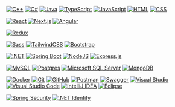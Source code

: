 [![C++](https://img.shields.io/badge/C++-%2300599C.svg?logo=c%2B%2B&logoColor=white)](#) [![C#](https://custom-icon-badges.demolab.com/badge/C%23-%23239120.svg?logo=cshrp&logoColor=white)](#) [![Java](https://img.shields.io/badge/Java-%23ED8B00.svg?logo=openjdk&logoColor=white)](#) [![TypeScript](https://img.shields.io/badge/TypeScript-3178C6?logo=typescript&logoColor=fff)](#) [![JavaScript](https://img.shields.io/badge/JavaScript-F7DF1E?logo=javascript&logoColor=000)](#) [![HTML](https://img.shields.io/badge/HTML-%23E34F26.svg?logo=html5&logoColor=white)](#) [![CSS](https://img.shields.io/badge/CSS-639?logo=css&logoColor=fff)](#)

[![React](https://img.shields.io/badge/React-%2320232a.svg?logo=react&logoColor=%2361DAFB)](#) [![Next.js](https://img.shields.io/badge/Next.js-black?logo=next.js&logoColor=white)](#) [![Angular](https://img.shields.io/badge/Angular-%23DD0031.svg?logo=angular&logoColor=white)](#) 

[![Redux](https://img.shields.io/badge/Redux-764ABC?logo=redux&logoColor=fff)](#)

 [![Sass](https://img.shields.io/badge/Sass-C69?logo=sass&logoColor=fff)](#) [![TailwindCSS](https://img.shields.io/badge/Tailwind%20CSS-%2338B2AC.svg?logo=tailwind-css&logoColor=white)](#) [![Bootstrap](https://img.shields.io/badge/Bootstrap-7952B3?logo=bootstrap&logoColor=fff)](#) 

[![.NET](https://img.shields.io/badge/.NET-512BD4?logo=dotnet&logoColor=fff)](#) [![Spring Boot](https://img.shields.io/badge/Spring%20Boot-6DB33F?logo=springboot&logoColor=fff)](#) [![NodeJS](https://img.shields.io/badge/Node.js-6DA55F?logo=node.js&logoColor=white)](#) [![Express.js](https://img.shields.io/badge/Express.js-%23404d59.svg?logo=express&logoColor=%2361DAFB)](#)

[![MySQL](https://img.shields.io/badge/MySQL-4479A1?logo=mysql&logoColor=fff)](#) [![Postgres](https://img.shields.io/badge/Postgres-%23316192.svg?logo=postgresql&logoColor=white)](#) [![Microsoft SQL Server](https://custom-icon-badges.demolab.com/badge/Microsoft%20SQL%20Server-CC2927?logo=mssqlserver-white&logoColor=white)](#) [![MongoDB](https://img.shields.io/badge/MongoDB-%234ea94b.svg?logo=mongodb&logoColor=white)](#)

[![Docker](https://img.shields.io/badge/Docker-2496ED?logo=docker&logoColor=fff)](#) [![Git](https://img.shields.io/badge/Git-F05032?logo=git&logoColor=fff)](#) [![GitHub](https://img.shields.io/badge/GitHub-%23121011.svg?logo=github&logoColor=white)](#) [![Postman](https://custom-icon-badges.demolab.com/badge/Postman-FF6C37.svg?logo=postman&logoColor=white)](#) [![Swagger](https://custom-icon-badges.demolab.com/badge/Swagger-%2385EA2D.svg?logo=swagger&logoColor=black)](#) [![Visual Studio](https://custom-icon-badges.demolab.com/badge/Visual%20Studio-5C2D91.svg?&logo=visual-studio&logoColor=white)](#) [![Visual Studio Code](https://custom-icon-badges.demolab.com/badge/Visual%20Studio%20Code-0078d7.svg?logo=vsc&logoColor=white)](#) [![IntelliJ IDEA](https://img.shields.io/badge/IntelliJIDEA-000000.svg?logo=intellij-idea&logoColor=white)](#) [![Eclipse](https://img.shields.io/badge/Eclipse-FE7A16.svg?logo=Eclipse&logoColor=white)](#)

[![Spring Security](https://custom-icon-badges.demolab.com/badge/Spring%20Security-%236DB33F.svg?logo=springsecurity&logoColor=white)](#) [![.NET Identity](https://custom-icon-badges.demolab.com/badge/.NET%20Identity-%23512BD4.svg?logo=dotnet&logoColor=white)](#)
